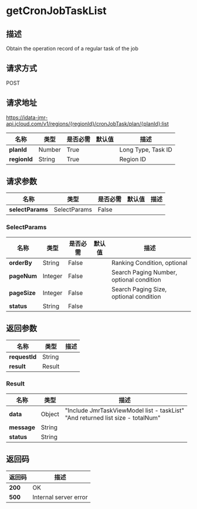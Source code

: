 # getCronJobTaskList


## 描述
Obtain the operation record of a regular task of the job

## 请求方式
POST

## 请求地址
https://idata-jmr-api.jcloud.com/v1/regions/{regionId}/cronJobTask/plan/{planId}:list

|名称|类型|是否必需|默认值|描述|
|---|---|---|---|---|
|**planId**|Number|True| |Long Type, Task ID|
|**regionId**|String|True| |Region ID|

## 请求参数
|名称|类型|是否必需|默认值|描述|
|---|---|---|---|---|
|**selectParams**|SelectParams|False| | |

### SelectParams
|名称|类型|是否必需|默认值|描述|
|---|---|---|---|---|
|**orderBy**|String|False| |Ranking Condition, optional|
|**pageNum**|Integer|False| |Search Paging Number, optional condition|
|**pageSize**|Integer|False| |Search Paging Size, optional condition|
|**status**|String|False| | |

## 返回参数
|名称|类型|描述|
|---|---|---|
|**requestId**|String| |
|**result**|Result| |

### Result
|名称|类型|描述|
|---|---|---|
|**data**|Object|"Include JmrTaskViewModel list - taskList"<br>"And returned list size - totalNum"<br>|
|**message**|String| |
|**status**|String| |

## 返回码
|返回码|描述|
|---|---|
|**200**|OK|
|**500**|Internal server error|
